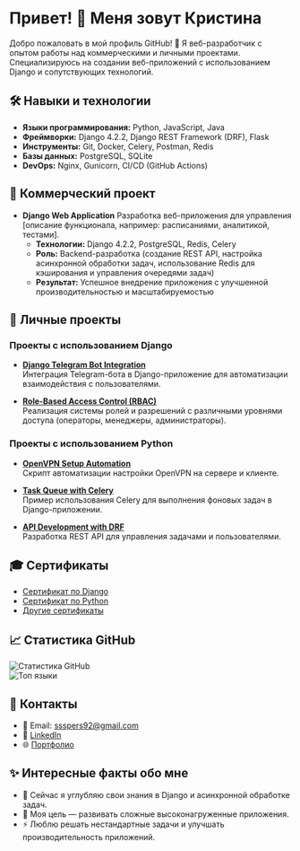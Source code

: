 # Привет! 👋 Меня зовут Кристина

Добро пожаловать в мой профиль GitHub! 🚀 Я веб-разработчик с опытом работы над коммерческими и личными проектами. Специализируюсь на создании веб-приложений с использованием Django и сопутствующих технологий.  

## 🛠️ Навыки и технологии  
- **Языки программирования:** Python, JavaScript, Java  
- **Фреймворки:** Django 4.2.2, Django REST Framework (DRF), Flask  
- **Инструменты:** Git, Docker, Celery, Postman, Redis
- **Базы данных:** PostgreSQL, SQLite  
- **DevOps:** Nginx, Gunicorn, CI/CD (GitHub Actions)  

## 🌟 Коммерческий проект
- **Django Web Application**
  Разработка веб-приложения для управления [описание функционала, например: расписаниями, аналитикой, тестами].
  - **Технологии:** Django 4.2.2, PostgreSQL, Redis, Celery
  - **Роль:** Backend-разработка (создание REST API, настройка асинхронной обработки задач, использование Redis для кэширования и управления очередями задач)
  - **Результат:** Успешное внедрение приложения с улучшенной производительностью и масштабируемостью


## 📂 Личные проекты  

### Проекты с использованием Django  

- **[Django Telegram Bot Integration](https://github.com/LeeGeller/django-telegram-bot)**  
  Интеграция Telegram-бота в Django-приложение для автоматизации взаимодействия с пользователями.  

- **[Role-Based Access Control (RBAC)](https://github.com/LeeGeller/django-rbac-system)**  
  Реализация системы ролей и разрешений с различными уровнями доступа (операторы, менеджеры, администраторы).  

### Проекты с использованием Python  
- **[OpenVPN Setup Automation](https://github.com/LeeGeller/openvpn-setup)**  
  Скрипт автоматизации настройки OpenVPN на сервере и клиенте.  

- **[Task Queue with Celery](https://github.com/LeeGeller/django-celery-queue)**  
  Пример использования Celery для выполнения фоновых задач в Django-приложении.  

- **[API Development with DRF](https://github.com/LeeGeller/drf-api-project)**  
  Разработка REST API для управления задачами и пользователями.  

## 🎓 Сертификаты  
- [Сертификат по Django](https://github.com/LeeGeller/CV_and_Portfolio/blob/main/Django.pdf)  
- [Сертификат по Python](https://github.com/LeeGeller/CV_and_Portfolio/blob/main/Python.pdf)  
- [Другие сертификаты](https://github.com/LeeGeller/CV_and_Portfolio)  

## 📈 Статистика GitHub  
![Статистика GitHub](https://github-readme-stats.vercel.app/api?username=LeeGeller&show_icons=true&theme=radical)  
![Топ языки](https://github-readme-stats.vercel.app/api/top-langs/?username=LeeGeller&layout=compact&theme=radical)  

## 💬 Контакты  
- 📧 Email: ssspers92@gmail.com 
- 💼 [LinkedIn](https://www.linkedin.com/in/lee-geller/)  
- 🌐 [Портфолио](https://github.com/LeeGeller/LeeGeller-)

## ✨ Интересные факты обо мне  
- 🌱 Сейчас я углубляю свои знания в Django и асинхронной обработке задач.  
- 🎯 Моя цель — развивать сложные высоконагруженные приложения.  
- ⚡ Люблю решать нестандартные задачи и улучшать производительность приложений.  
